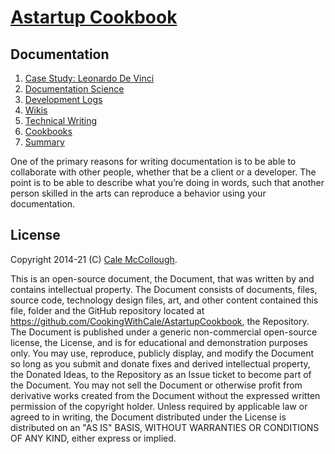 # [Astartup Cookbook](../)

## Documentation

1. [Case Study: Leonardo De Vinci](./case_study.md)
1. [Documentation Science](./documentation_science.md)
1. [Development Logs](./development_logs.md)
1. [Wikis](./wikis.md)
1. [Technical Writing](./technical_writing.md)
1. [Cookbooks](./cookbooks.md)
1. [Summary](./summary.md)

One of the primary reasons for writing documentation is to be able to collaborate with other people, whether that be a client or a developer. The point is to be able to describe what you’re doing in words, such that another person skilled in the arts can reproduce a behavior using your documentation.

## License

Copyright 2014-21 (C) [Cale McCollough](https://cookingwithcale.org).

This is an open-source document, the Document, that was written by and contains intellectual property. The Document consists of documents, files, source code, technology design files, art, and other content contained this file, folder and the GitHub repository located at <https://github.com/CookingWithCale/AstartupCookbook>, the Repository. The Document is published under a generic non-commercial open-source license, the License, and is for educational and demonstration purposes only. You may use, reproduce, publicly display, and modify the Document so long as you submit and donate fixes and derived intellectual property, the Donated Ideas, to the Repository as an Issue ticket to become part of the Document. You may not sell the Document or otherwise profit from derivative works created from the Document without the expressed written permission of the copyright holder. Unless required by applicable law or agreed to in writing, the Document distributed under the License is distributed on an "AS IS" BASIS, WITHOUT WARRANTIES OR CONDITIONS OF ANY KIND, either express or implied.
